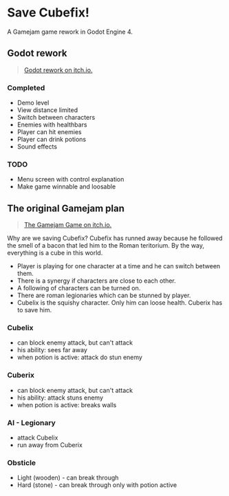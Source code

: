 # Save Cubefix!
A Gamejam game rework in Godot Engine 4.

## Godot rework

> [Godot rework on itch.io.](https://icless.itch.io/save-cubefix-in-godot)

### Completed
- Demo level
- View distance limited
- Switch between characters
- Enemies with healthbars
- Player can hit enemies
- Player can drink potions
- Sound effects

### TODO
- Menu screen with control explanation
- Make game winnable and loosable

## The original Gamejam plan

> [The Gamejam Game on itch.io.](https://icless.itch.io/save-cubefix)

Why are we saving Cubefix? Cubefix has runned away because he followed the smell of a bacon that led him to the Roman teritorium. By the way, everything is a cube in this world.

- Player is playing for one character at a time and he can switch between them.
- There is a synergy if characters are close to each other.
- A following of characters can be turned on.
- There are roman legionaries which can be stunned by player.
- Cubelix is the squishy character. Only him can loose health. Cuberix has to save him.

### Cubelix
- can block enemy attack, but can't attack
- his ability: sees far away
- when potion is active: attack do stun enemy

### Cuberix
- can block enemy attack, but can't attack
- his ability: attack stuns enemy
- when potion is active: breaks walls

### AI - Legionary
- attack Cubelix
- run away from Cuberix

### Obsticle
- Light (wooden) - can break through
- Hard (stone) - can break through only with potion active


